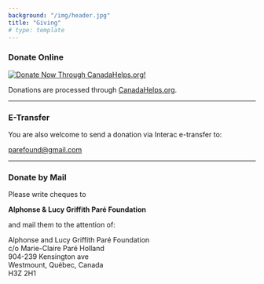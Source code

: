 ```yaml
---
background: "/img/header.jpg"
title: "Giving"
# type: template
---
```


### Donate Online

[![Donate Now Through CanadaHelps.org!](https://www.canadahelps.org/secure/img/Donate1_en.png)](https://www.canadahelps.org/CharityProfilePage.aspx?CharityID=d12978)

Donations are processed through [CanadaHelps.org](https://www.canadahelps.org/en/dn/11145).

---

### E-Transfer

You are also welcome to send a donation via Interac e-transfer to:

parefound@gmail.com

---

### Donate by Mail

Please write cheques to

**Alphonse & Lucy Griffith Paré Foundation**

and mail them to the attention of:

Alphonse and Lucy Griffith Paré Foundation<br/>
c/o Marie-Claire Paré Holland<br/>
904-239 Kensington ave<br/>
Westmount, Québec, Canada<br/>
H3Z 2H1
